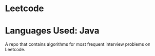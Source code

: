 # Leetcode

# Languages Used: Java

A repo that contains algorithms for most frequent interview problems on Leetcode.

